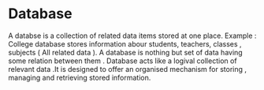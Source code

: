 # Database
A databse is a collection of related data items stored at one place.
Example : College database stores information abour students, teachers, classes , subjects (  All related data ).
A database is nothing but set of data having some relation between them .
Database acts like a logival collection of relevant data .It is designed to offer an organised mechanism for storing , managing and retrieving stored information.
